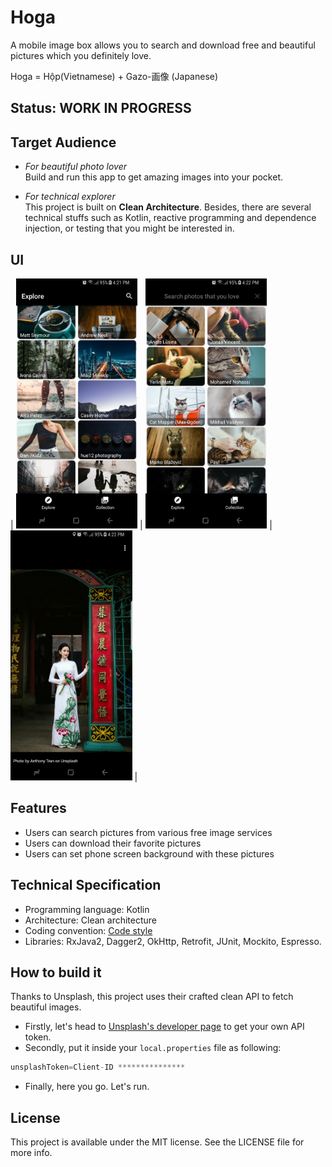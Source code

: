 # Hoga
A mobile image box allows you to search and download free and beautiful pictures which you definitely love. 

Hoga = Hộp(Vietnamese) + Gazo-画像 (Japanese)

## Status: WORK IN PROGRESS

## Target Audience
* *For beautiful photo lover*  
Build and run this app to get amazing images into your pocket. 

* *For technical explorer*  
This project is built on **Clean Architecture**. 
Besides, there are several technical stuffs such as Kotlin, reactive programming and dependence injection, or testing that you might be interested in.

## UI
| <img src="art/hoga_shot_1.png" height="400"/> | <img src="art/hoga_shot_2.png" height="400"/> | <img src="art/hoga_shot_3.png" height="400"/> |

## Features
- Users can search pictures from various free image services
- Users can download their favorite pictures
- Users can set phone screen background with these pictures

## Technical Specification
* Programming language: Kotlin
* Architecture: Clean architecture
* Coding convention: [Code style](https://github.com/mcrafts/mobile-guidelines/blob/master/android-code-conventions.md)
* Libraries: RxJava2, Dagger2, OkHttp, Retrofit, JUnit, Mockito, Espresso.

## How to build it

Thanks to Unsplash, this project uses their crafted clean API to fetch beautiful images.  
- Firstly, let's head to [Unsplash's developer page](https://unsplash.com/developers) to get your own API token.  
- Secondly, put it inside your `local.properties` file as following:
```gradle
unsplashToken=Client-ID ***************
```  
- Finally, here you go. Let's run.

## License
This project is available under the MIT license. See the LICENSE file for more info.